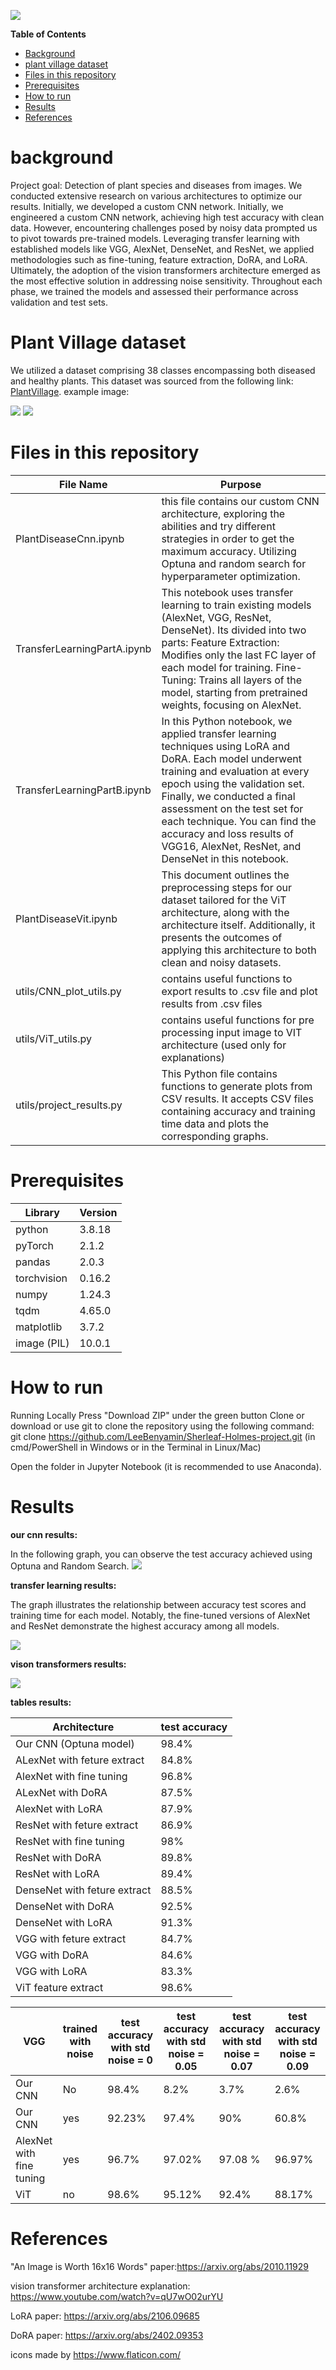![](icons/resized/project%20logo.png)


**Table of Contents**
  * [Background](https://github.com/LeeBenyamin/Sherleaf-Holmes-project/tree/main#background)
  * [plant village dataset](https://github.com/LeeBenyamin/Sherleaf-Holmes-project/blob/main/README.md#plant-village-dataset)
  * [Files in this repository](https://github.com/LeeBenyamin/Sherleaf-Holmes-project/blob/main/README.md#files-in-this-repository)
  * [Prerequisites](https://github.com/LeeBenyamin/Sherleaf-Holmes-project/blob/main/README.md#prerequisites)
  * [How to run](https://github.com/LeeBenyamin/Sherleaf-Holmes-project/blob/main/README.md#how-to-run)
  * [Results](https://github.com/LeeBenyamin/Sherleaf-Holmes-project/blob/main/README.md#results)
  * [References](https://github.com/LeeBenyamin/Sherleaf-Holmes-project/blob/main/README.md#references)


# background

Project goal: Detection of plant species and diseases from images.
We conducted extensive research on various architectures to optimize our results. Initially, we developed a custom CNN network. Initially, we engineered a custom CNN network, achieving high test accuracy with clean data. However, encountering challenges posed by noisy data prompted us to pivot towards pre-trained models. Leveraging transfer learning with established models like VGG, AlexNet, DenseNet, and ResNet, we applied methodologies such as fine-tuning, feature extraction, DoRA, and LoRA. Ultimately, the adoption of the vision transformers architecture emerged as the most effective solution in addressing noise sensitivity. Throughout each phase, we trained the models and assessed their performance across validation and test sets.

# Plant Village dataset
We utilized a dataset comprising 38 classes encompassing both diseased and healthy plants. This dataset was sourced from the following link: [PlantVillage](//https://paperswithcode.com/dataset/plantvillage "PlantVillage").
example image: 

![](images/plant1.png)  ![](images/plant2.png)


# Files in this repository

File Name   | Purpose
------------- | -------------
PlantDiseaseCnn.ipynb  | this file contains our custom CNN architecture, exploring the abilities and try different strategies in order to get the maximum accuracy. Utilizing Optuna and random search for hyperparameter optimization.
TransferLearningPartA.ipynb  | This notebook uses transfer learning to train existing models (AlexNet, VGG, ResNet, DenseNet). Its divided into two parts: Feature Extraction: Modifies only the last FC layer of each model for training. Fine-Tuning: Trains all layers of the model, starting from pretrained weights, focusing on AlexNet.
TransferLearningPartB.ipynb  | In this Python notebook, we applied transfer learning techniques using LoRA and DoRA. Each model underwent training and evaluation at every epoch using the validation set. Finally, we conducted a final assessment on the test set for each technique. You can find the accuracy and loss results of VGG16, AlexNet, ResNet, and DenseNet in this notebook.
PlantDiseaseVit.ipynb | This document outlines the preprocessing steps for our dataset tailored for the ViT architecture, along with the architecture itself. Additionally, it presents the outcomes of applying this architecture to both clean and noisy datasets.
utils/CNN_plot_utils.py | contains useful functions to export results to .csv file and plot results from .csv files
utils/ViT_utils.py | contains useful functions for pre processing input image to VIT architecture (used only for explanations)
utils/project_results.py | This Python file contains functions to generate plots from CSV results. It accepts CSV files containing accuracy and training time data and plots the corresponding graphs.


# Prerequisites
 
| Library  | Version |
| ------------- | ------------- |
| python |  3.8.18 |
| pyTorch | 2.1.2 |
| pandas | 2.0.3|
| torchvision| 0.16.2  |
| numpy | 1.24.3 |
| tqdm  | 4.65.0 |
| matplotlib | 3.7.2 | 
| image (PIL) | 10.0.1 |


# How to run

Running Locally
Press "Download ZIP" under the green button Clone or download or use git to clone the repository using the following command: git clone https://github.com/LeeBenyamin/Sherleaf-Holmes-project.git (in cmd/PowerShell in Windows or in the Terminal in Linux/Mac)

Open the folder in Jupyter Notebook (it is recommended to use Anaconda).


# Results

**our cnn results:**

In the following graph, you can observe the test accuracy achieved using Optuna and Random Search.
![](results/optuna_VS_random_search.png) 

**transfer learning results:**

The graph illustrates the relationship between accuracy test scores and training time for each model. Notably, the fine-tuned versions of AlexNet and ResNet demonstrate the highest accuracy among all models.

![](transfer_learning_results/graphs/all_net_plot.png) 

**vison transformers results:**

![](results/ViT_test_acc_with_points.png) 

**tables results:**

| Architecture   | test accuracy 
| ------------- | ------------- |
| Our CNN (Optuna model)| 98.4% 
|ALexNet with feture extract | 84.8% |
|AlexNet with fine tuning | 96.8% |
|ALexNet with DoRA | 87.5% |
|AlexNet with LoRA| 87.9%|
|ResNet with feture extract |86.9% |
|ResNet with fine tuning | 98% |
|ResNet with DoRA | 89.8% |
|ResNet with LoRA|89.4%|
|DenseNet with feture extract |88.5%|
|DenseNet with DoRA |92.5%|
|DenseNet with LoRA|91.3%|
|VGG with feture extract |84.7%
|VGG with DoRA |84.6%
|VGG with LoRA| 83.3%
|ViT feature extract |98.6%|


| VGG   | trained with noise | test accuracy with std noise = 0 | test accuracy with std noise = 0.05 | test accuracy with std noise = 0.07 | test accuracy with std noise = 0.09 
| ------------- | ------------- | ------------- | ------------- | ------------- | ------------- |
| Our CNN |  No | 98.4% | 8.2% | 3.7% | 2.6%
| Our CNN |  yes | 92.23% | 97.4% | 90% | 60.8%
|AlexNet with fine tuning | yes | 96.7% | 97.02% |97.08 % | 96.97%
|ViT | no | 98.6% | 95.12% | 92.4% | 88.17% 


# References

"An Image is Worth 16x16 Words" paper:https://arxiv.org/abs/2010.11929

vision transformer architecture explanation: https://www.youtube.com/watch?v=qU7wO02urYU

LoRA paper: https://arxiv.org/abs/2106.09685

DoRA paper: https://arxiv.org/abs/2402.09353

icons made by https://www.flaticon.com/


